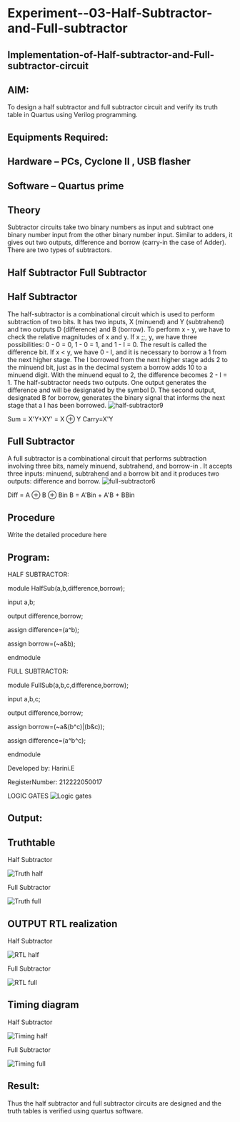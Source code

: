 # Experiment--03-Half-Subtractor-and-Full-subtractor
## Implementation-of-Half-subtractor-and-Full-subtractor-circuit
## AIM:
To design a half subtractor and full subtractor circuit and verify its truth table in Quartus using Verilog programming.

## Equipments Required:
## Hardware – PCs, Cyclone II , USB flasher
## Software – Quartus prime
## Theory
Subtractor circuits take two binary numbers as input and subtract one binary number input from the other binary number input. Similar to adders, it gives out two outputs, difference and borrow (carry-in the case of Adder). There are two types of subtractors.

## Half Subtractor Full Subtractor
## Half Subtractor
The half-subtractor is a combinational circuit which is used to perform subtraction of two bits. It has two inputs, X (minuend) and Y (subtrahend) and two outputs D (difference) and B (borrow). To perform x - y, we have to check the relative magnitudes of x and y. If x ;;, y, we have three possibilities: 0 - 0 = 0, 1 - 0 = 1, and 1 - I = 0. The result is called the difference bit. If x < y, we have 0 - I, and it is necessary to borrow a 1 from the next higher stage. The I borrowed from the next higher stage adds 2 to the minuend bit, just as in the decimal system a borrow adds 10 to a minuend digit. With the minuend equal to 2, the difference becomes 2 - I = 1. The half-subtractor needs two outputs. One output generates the difference and will be designated by the symbol D. The second output, designated B for borrow, generates the binary signal that informs the next stage that a I has been borrowed.
![half-subtractor9](https://user-images.githubusercontent.com/36288975/166112538-58c3bc7c-ee5d-4e6a-ac8d-8e8328efe27a.png)


Sum = X'Y+XY' = X ⊕ Y
Carry=X'Y

## Full Subtractor
A full subtractor is a combinational circuit that performs subtraction involving three bits, namely minuend, subtrahend, and borrow-in . It accepts three inputs: minuend, subtrahend and a borrow bit and it produces two outputs: difference and borrow. 
![full-subtractor6](https://user-images.githubusercontent.com/36288975/166112541-24c68359-3de8-4674-ae22-8272ffc385ed.png)


Diff = A ⊕ B ⊕ Bin B = A'Bin + A'B + BBin

## Procedure



Write the detailed procedure here 


## Program:


HALF SUBTRACTOR:

module HalfSub(a,b,difference,borrow);

input a,b;

output difference,borrow;

assign difference=(a^b);

assign borrow=(~a&b);

endmodule

FULL SUBTRACTOR: 

module FullSub(a,b,c,difference,borrow);

input a,b,c;

output difference,borrow;

assign borrow=(~a&(b^c)|(b&c));

assign difference=(a^b^c);

endmodule

Developed by: Harini.E 

RegisterNumber: 212222050017


LOGIC GATES
![Logic gates](https://user-images.githubusercontent.com/128949246/232283443-697de70c-a5de-4324-9c48-aebfa8500624.jpeg)



## Output:

## Truthtable

Half Subtractor

![Truth half](https://user-images.githubusercontent.com/128949246/232283528-da0fffab-0dcb-455a-bc05-285e4a0ebc72.jpeg)

Full Subtractor

![Truth full](https://user-images.githubusercontent.com/128949246/232283541-ab31243f-969c-494a-bcde-a7821ac12ec8.jpeg)



## OUTPUT RTL realization

Half Subtractor

![RTL half](https://user-images.githubusercontent.com/128949246/232283491-6646431a-e13f-48a1-9940-f114fd2254d5.jpeg)

Full Subtractor

![RTL full](https://user-images.githubusercontent.com/128949246/232283510-48650f88-1b58-4c29-ad43-1bd04669f765.jpeg)


## Timing diagram 

Half Subtractor

![Timing half](https://user-images.githubusercontent.com/128949246/232283565-a0946bf7-9fa3-4721-8fa2-7a26ab030d13.jpeg)

Full Subtractor

![Timing full](https://user-images.githubusercontent.com/128949246/232283580-4a81ae99-3dc1-4564-a5be-dcac856e299e.jpeg)


## Result:
Thus the half subtractor and full subtractor circuits are designed and the truth tables is verified using quartus software.
